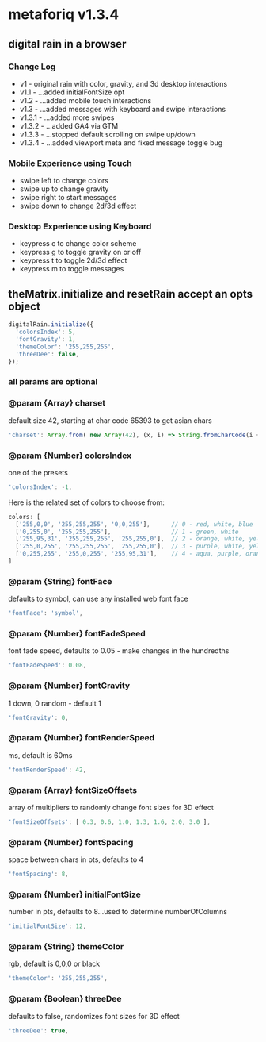 # metaforiq v1.3.4

## digital rain in a browser

### Change Log

* v1 - original rain with color, gravity, and 3d desktop interactions
* v1.1 - ...added initialFontSize opt
* v1.2 - ...added mobile touch interactions
* v1.3 - ...added messages with keyboard and swipe interactions
* v1.3.1 - ...added more swipes
* v1.3.2 - ...added GA4 via GTM
* v1.3.3 - ...stopped default scrolling on swipe up/down
* v1.3.4 - ...added viewport meta and fixed message toggle bug

### Mobile Experience using Touch

* swipe left to change colors
* swipe up to change gravity
* swipe right to start messages
* swipe down to change 2d/3d effect

### Desktop Experience using Keyboard

* keypress c to change color scheme
* keypress g to toggle gravity on or off
* keypress t to toggle 2d/3d effect
* keypress m to toggle messages

## theMatrix.initialize and resetRain accept an opts object

```javascript
digitalRain.initialize({
  'colorsIndex': 5,
  'fontGravity': 1,
  'themeColor': '255,255,255',
  'threeDee': false,
});
```

### all params are optional

### @param {Array} charset

default size 42, starting at char code 65393 to get asian chars

```javascript
'charset': Array.from( new Array(42), (x, i) => String.fromCharCode(i + 65393) ),
```

### @param {Number} colorsIndex

one of the presets

```javascript
'colorsIndex': -1,
```

Here is the related set of colors to choose from:

```javascript
colors: [
  ['255,0,0', '255,255,255', '0,0,255'],      // 0 - red, white, blue
  ['0,255,0', '255,255,255'],                 // 1 - green, white
  ['255,95,31', '255,255,255', '255,255,0'],  // 2 - orange, white, yellow
  ['255,0,255', '255,255,255', '255,255,0'],  // 3 - purple, white, yellow
  ['0,255,255', '255,0,255', '255,95,31'],    // 4 - aqua, purple, orange
]
```

### @param {String} fontFace

defaults to symbol, can use any installed web font face

```javascript
'fontFace': 'symbol',
```

### @param {Number} fontFadeSpeed

font fade speed, defaults to 0.05 - make changes in the hundredths

```javascript
'fontFadeSpeed': 0.08,
```

### @param {Number} fontGravity

1 down, 0 random - default 1

```javascript
'fontGravity': 0,
```

### @param {Number} fontRenderSpeed

ms, default is 60ms

```javascript
'fontRenderSpeed': 42,
```

### @param {Array} fontSizeOffsets

array of multipliers to randomly change font sizes for 3D effect

```javascript
'fontSizeOffsets': [ 0.3, 0.6, 1.0, 1.3, 1.6, 2.0, 3.0 ],
```

### @param {Number} fontSpacing

space between chars in pts, defaults to 4

```javascript
'fontSpacing': 8,
```

### @param {Number} initialFontSize

number in pts, defaults to 8...used to determine numberOfColumns

```javascript
'initialFontSize': 12,
```

### @param {String} themeColor

rgb, default is 0,0,0 or black

```javascript
'themeColor': '255,255,255',
```

### @param {Boolean} threeDee

defaults to false, randomizes font sizes for 3D effect

```javascript
'threeDee': true,
```
